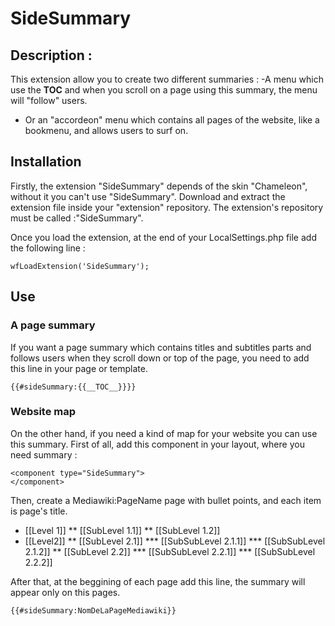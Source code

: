# SideSummary

## Description : 
This extension allow you to create two different summaries :
-A menu which use the __TOC__ and when you scroll on a page using this summary, the menu will "follow" users.
- Or an "accordeon" menu which contains all pages of the website, like a bookmenu, and allows users to surf on. 

## Installation 
Firstly, the extension "SideSummary" depends of the skin "Chameleon", without it you can't use "SideSummary".
Download and extract the extension file inside your "extension" repository. The extension's repository must be called :"SideSummary".

Once you load the extension, at the end of your LocalSettings.php file add the following line :

	wfLoadExtension('SideSummary');

## Use

### A page summary
If you want a page summary which contains titles and subtitles parts and follows users when they scroll down or top of the page, you need to add this line in your page or template. 

	{{#sideSummary:{{__TOC__}}}}


### Website map 
On the other hand, if you need a kind of map for your website you can use this summary. 
First of all, add this component in your layout, where you need summary :

	<component type="SideSummary"> 
	</component>
	
Then, create a Mediawiki:PageName page with bullet points, and each item is page's title.  

 * [[Level 1]]
 ** [[SubLevel 1.1]]
 ** [[SubLevel 1.2]]
 * [[Level2]]
 ** [[SubLevel 2.1]]
 *** [[SubSubLevel 2.1.1]]
 *** [[SubSubLevel 2.1.2]]
 ** [[SubLevel 2.2]]
 *** [[SubSubLevel 2.2.1]]
 *** [[SubSubLevel 2.2.2]]
	


After that, at the beggining of each page add this line, the summary will appear only on this pages.

	{{#sideSummary:NomDeLaPageMediawiki}}
	
	

